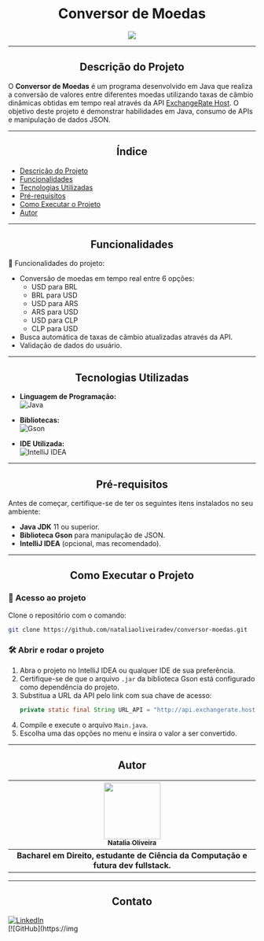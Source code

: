 # <h1 align="center">Conversor de Moedas</h1>

<p align="center">
<img src="https://img.shields.io/badge/Java-ED8B00?style=for-the-badge&logo=openjdk&logoColor=white"/>
</p>

---

## <h2 align="center">Descrição do Projeto</h2>

O **Conversor de Moedas** é um programa desenvolvido em Java que realiza a conversão de valores entre diferentes moedas utilizando taxas de câmbio dinâmicas obtidas em tempo real através da API [ExchangeRate Host](https://exchangerate.host/). O objetivo deste projeto é demonstrar habilidades em Java, consumo de APIs e manipulação de dados JSON.

---

## <h2 align="center">Índice</h2>

* [Descrição do Projeto](#descrição-do-projeto)
* [Funcionalidades](#funcionalidades)
* [Tecnologias Utilizadas](#tecnologias-utilizadas)
* [Pré-requisitos](#pré-requisitos)
* [Como Executar o Projeto](#como-executar-o-projeto)
* [Autor](#autor)

---

## <h2 align="center">Funcionalidades</h2>

🔨 Funcionalidades do projeto:

- Conversão de moedas em tempo real entre 6 opções:
  - USD para BRL
  - BRL para USD
  - USD para ARS
  - ARS para USD
  - USD para CLP
  - CLP para USD
- Busca automática de taxas de câmbio atualizadas através da API.
- Validação de dados do usuário.

---

## <h2 align="center">Tecnologias Utilizadas</h2>

- **Linguagem de Programação:**  
![Java](https://img.shields.io/badge/java-000.svg?style=for-the-badge&logo=openjdk&logoColor=%23ED8B00)

- **Bibliotecas:**  
![Gson](https://img.shields.io/badge/Gson-000?style=for-the-badge&logo=java&logoColor=red)

- **IDE Utilizada:**  
![IntelliJ IDEA](https://img.shields.io/badge/IntelliJ_IDEA-000?style=for-the-badge&logo=intellijidea)

---

## <h2 align="center">Pré-requisitos</h2>

Antes de começar, certifique-se de ter os seguintes itens instalados no seu ambiente:

- **Java JDK** 11 ou superior.  
- **Biblioteca Gson** para manipulação de JSON.  
- **IntelliJ IDEA** (opcional, mas recomendado).  

---

## <h2 align="center">Como Executar o Projeto</h2>

### 📁 Acesso ao projeto

Clone o repositório com o comando:

```bash
git clone https://github.com/nataliaoliveiradev/conversor-moedas.git
```

### 🛠️ Abrir e rodar o projeto

1. Abra o projeto no IntelliJ IDEA ou qualquer IDE de sua preferência.  
2. Certifique-se de que o arquivo `.jar` da biblioteca Gson está configurado como dependência do projeto.  
3. Substitua a URL da API pelo link com sua chave de acesso:  
   ```java
   private static final String URL_API = "http://api.exchangerate.host/live?access_key=SUA_CHAVE_API";
   ```
4. Compile e execute o arquivo `Main.java`.  
5. Escolha uma das opções no menu e insira o valor a ser convertido.  

---

## <h2 align="center">Autor</h2>

<div align="center">

| [<img src="https://avatars.githubusercontent.com/u/172914574?v=4" width=115><br><sub>Natalia Oliveira</sub>](https://github.com/nataliaoliveiradev) |
| :---: |
| **Bacharel em Direito, estudante de Ciência da Computação e futura dev fullstack.** |

</div>

---

## <h2 align="center">Contato</h2>

[![LinkedIn](https://img.shields.io/badge/LinkedIn-000?style=for-the-badge&logo=linkedin&logoColor=ff6e96)](https://www.linkedin.com/in/nataliaoliveiradev/)  
[![GitHub](https://img
